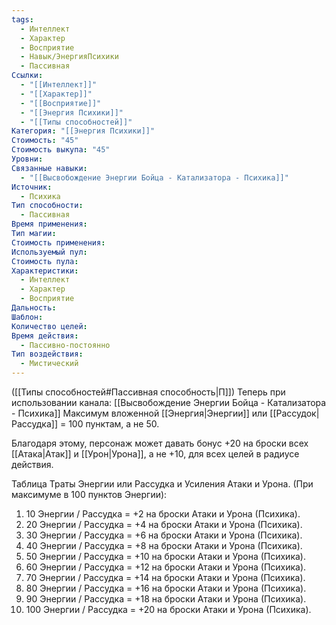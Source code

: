 ```yaml
---
tags:
  - Интеллект
  - Характер
  - Восприятие
  - Навык/ЭнергияПсихики
  - Пассивная
Ссылки:
  - "[[Интеллект]]"
  - "[[Характер]]"
  - "[[Восприятие]]"
  - "[[Энергия Психики]]"
  - "[[Типы способностей]]"
Категория: "[[Энергия Психики]]"
Стоимость: "45"
Стоимость выкупа: "45"
Уровни: 
Связанные навыки:
  - "[[Высвобождение Энергии Бойца - Катализатора - Психика]]"
Источник:
  - Психика
Тип способности:
  - Пассивная
Время применения: 
Тип магии: 
Стоимость применения: 
Используемый пул: 
Стоимость пула: 
Характеристики:
  - Интеллект
  - Характер
  - Восприятие
Дальность: 
Шаблон: 
Количество целей: 
Время действия:
  - Пассивно-постоянно
Тип воздействия:
  - Мистический
---
```

([[Типы способностей#Пассивная способность|П]]) Теперь при использовании канала: [[Высвобождение Энергии Бойца - Катализатора - Психика]] Максимум вложенной [[Энергия|Энергии]] или [[Рассудок|Рассудка]] = 100 пунктам, а не 50.

Благодаря этому, персонаж может давать бонус +20 на броски всех [[Атака|Атак]] и [[Урон|Урона]], а не +10, для всех целей в радиусе действия. 

Таблица Траты Энергии или Рассудка и Усиления Атаки и Урона.
(При максимуме в 100 пунктов Энергии):

1. 10 Энергии / Рассудка = +2 на броски Атаки и Урона (Психика).
2. 20 Энергии / Рассудка = +4 на броски Атаки и Урона (Психика).
3. 30 Энергии / Рассудка = +6 на броски Атаки и Урона (Психика).
4. 40 Энергии / Рассудка = +8 на броски Атаки и Урона (Психика).
5. 50 Энергии / Рассудка = +10 на броски Атаки и Урона (Психика).
6. 60 Энергии / Рассудка = +12 на броски Атаки и Урона (Психика).
7. 70 Энергии / Рассудка = +14 на броски Атаки и Урона (Психика).
8. 80 Энергии / Рассудка = +16 на броски Атаки и Урона (Психика). 
9. 90 Энергии / Рассудка = +18 на броски Атаки и Урона (Психика). 
10. 100 Энергии / Рассудка = +20 на броски Атаки и Урона (Психика).